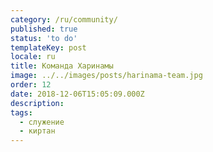 ```yaml
---
category: /ru/community/
published: true
status: 'to do'
templateKey: post
locale: ru
title: Команда Харинамы
image: ../../images/posts/harinama-team.jpg
order: 12
date: 2018-12-06T15:05:09.000Z
description:
tags:
  - служение
  - киртан
---
```


<tbd locale="ru" url="mailto:haribol@mayapur.live"></tbd>

